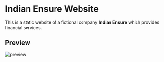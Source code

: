 # Indian Ensure Website

This is a static website of a fictional company **Indian Ensure** which provides financial services.

## Preview

![preview](https://github.com/shashiirk/html-css-projects/blob/master/indianensure-website/preview/indianensure-website.gif)
